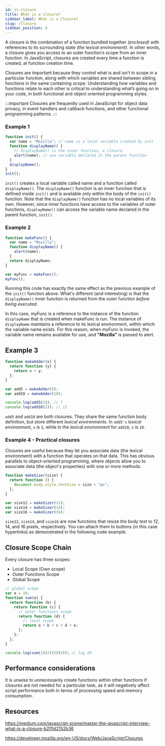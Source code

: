 ```yaml
---
id: js-closure
title: What is a closure?
sidebar_label: What is a Closure?
slug: /closure
sidebar_position: 4
---
```


A closure is the combination of a function bundled together _(enclosed)_ with references to its surrounding state _(the lexical environment)_. In other words, a closure gives you access to an outer function’s scope from an inner function. In JavaScript, closures are created every time a function is created, at function creation time.

Closures are important because they control what is and isn’t in scope in a particular function, along with which variables are shared between sibling functions in the same containing scope. Understanding how variables and functions relate to each other is critical to understanding what’s going on in your code, in both functional and object oriented programming styles.

:::important
Closures are frequently used in JavaScript for object data privacy, in event handlers and callback functions, and other functional programming patterns.
:::

### Example 1

```javascript
function init() {
  var name = "Mozilla"; // name is a local variable created by init
  function displayName() {
    // displayName() is the inner function, a closure
    alert(name); // use variable declared in the parent function
  }
  displayName();
}
init();
```

`init()` creates a local variable called name and a function called `displayName()`. The `displayName()` function is an inner function that is defined inside `init()` and is available only within the body of the `init()` function. Note that the `displayName()` function has no local variables of its own. However, since inner functions have access to the variables of outer functions, `displayName()` can access the variable name declared in the parent function, `init()`.

### Example 2

```javascript
function makeFunc() {
  var name = "Mozilla";
  function displayName() {
    alert(name);
  }
  return displayName;
}

var myFunc = makeFunc();
myFunc();
```

Running this code has exactly the same effect as the previous example of the `init()` function above. What's different (and interesting) is that the `displayName()` inner function is returned from the outer function _before being executed_.

In this case, myFunc is a reference to the instance of the function `displayName` that is created when makeFunc is run. The instance of `displayName` maintains a reference to its lexical environment, within which the variable name exists. For this reason, when myFunc is invoked, the variable name remains available for use, and **"Mozilla"** is passed to alert.

## Example 3

```javascript
function makeAdder(x) {
  return function (y) {
    return x + y;
  };
}

var add5 = makeAdder(5);
var add10 = makeAdder(10);

console.log(add5(2)); // 7
console.log(add10(2)); // 12
```

`add5` and `add10` are both closures. They share the same function body definition, but store different _lexical environments_. In `add5's` _lexical environment_, `x` is `5`, while in the _lexical environment_ for `add10`, `x` is `10`.

### Example 4 - Practical closures

Closures are useful because they let you associate data (the lexical environment) with a function that operates on that data. This has obvious parallels to object-oriented programming, where objects allow you to associate data (the object's properties) with one or more methods.

```javascript
function makeSizer(size) {
  return function () {
    document.body.style.fontSize = size + "px";
  };
}

var size12 = makeSizer(12);
var size14 = makeSizer(14);
var size16 = makeSizer(16);
```

`size12`, `size14`, and `size16` are now functions that resize the body text to 12, 14, and 16 pixels, respectively. You can attach them to buttons (in this case hyperlinks) as demonstrated in the following code example.

## Closure Scope Chain

Every closure has three scopes:

- Local Scope (Own scope)
- Outer Functions Scope
- Global Scope

```javascript
// global scope
var e = 10;
function sum(a) {
  return function (b) {
    return function (c) {
      // outer functions scope
      return function (d) {
        // local scope
        return a + b + c + d + e;
      };
    };
  };
}

console.log(sum(1)(2)(3)(4)); // log 20
```

## Performance considerations

It is unwise to unnecessarily create functions within other functions if closures are not needed for a particular task, as it will negatively affect script performance both in terms of processing speed and memory consumption.

## Resources

https://medium.com/javascript-scene/master-the-javascript-interview-what-is-a-closure-b2f0d2152b36

https://developer.mozilla.org/en-US/docs/Web/JavaScript/Closures
